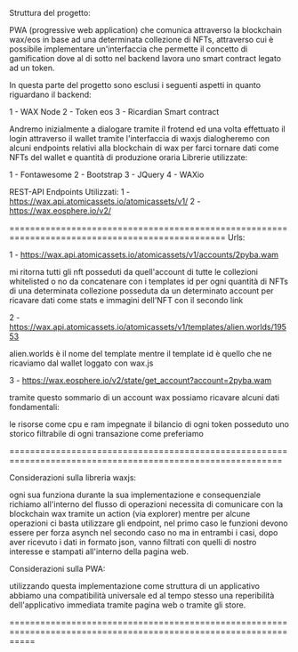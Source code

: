 Struttura del progetto:

PWA (progressive web application) che comunica attraverso la blockchain wax/eos in base
ad una determinata collezione di NFTs, attraverso cui è possibile implementare un'interfaccia
che permette il concetto di gamification dove al di sotto nel backend lavora uno smart contract
legato ad un token.

In questa parte del progetto sono esclusi i seguenti aspetti in quanto riguardano il backend:

1 - WAX Node
2 - Token eos
3 - Ricardian Smart contract

Andremo inizialmente a dialogare tramite il frotend ed una volta effettuato il login attraverso il wallet
tramite l'interfaccia di waxjs dialogheremo con alcuni endpoints relativi alla blockchain di wax per farci tornare
dati come NFTs del wallet e quantità di produzione oraria
Librerie utilizzate:

1 - Fontawesome
2 - Bootstrap
3 - JQuery
4 - WAXio


REST-API Endpoints Utilizzati:
1 - https://wax.api.atomicassets.io/atomicassets/v1/
2 - https://wax.eosphere.io/v2/

================================================================================================
Urls:

1 - https://wax.api.atomicassets.io/atomicassets/v1/accounts/2pyba.wam

mi ritorna tutti gli nft posseduti da quell'account di tutte le collezioni whitelisted o no
da concatenare con i templates id per ogni quantità di NFTs di una determinata collezione
posseduta da un determinato account per ricavare dati come stats e immagini dell'NFT con il secondo link



2 - https://wax.api.atomicassets.io/atomicassets/v1/templates/alien.worlds/19553

alien.worlds è il nome del template
mentre il template id è quello che ne ricaviamo dal wallet loggato con wax.js


3 - https://wax.eosphere.io/v2/state/get_account?account=2pyba.wam

tramite questo sommario di un account wax possiamo ricavare alcuni dati fondamentali:

le risorse come cpu e ram impegnate
il bilancio di ogni token posseduto
uno storico filtrabile di ogni transazione come preferiamo


===========================================================================================================


Considerazioni sulla libreria waxjs:



ogni sua funziona durante la sua implementazione e consequenziale richiamo all'interno del flusso di operazioni
necessita di comunicare con la blockchain wax tramite un action (via explorer) mentre per alcune operazioni
ci basta utilizzare gli endpoint, nel primo caso le funzioni devono essere per forza asynch nel secondo caso no
ma in entrambi i casi, dopo aver ricevuto i dati in formato json, vanno filtrati con quelli di nostro interesse
e stampati all'interno della pagina web.




Considerazioni sulla PWA:

utilizzando questa implementazione come struttura di un applicativo abbiamo una compatibilità universale ed al
tempo stesso una reperibilità dell'applicativo immediata tramite pagina web o tramite gli store.



=================================================================================================================
